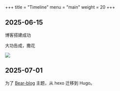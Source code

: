 +++
title = "Timeline"
menu = "main"
weight = 20
+++


## 2025-06-15

博客搭建成功

大功告成，撒花

![](https://img.liangmouyin.com/2025/06/a14e7fd2eb5a7d2383dda7e28cb52c61.{ext})

## 2025-07-01

为了 [Bear-blog](https://github.com/janraasch/hugo-bearblog) 主题，从 hexo 迁移到 Hugo。